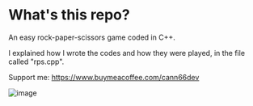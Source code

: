 # What's this repo?
An easy rock-paper-scissors game coded in C++. 

I explained how I wrote the codes and how they were played, in the file called "rps.cpp".

Support me: https://www.buymeacoffee.com/cann66dev

![image](https://github.com/cann66dev/RockPaperScissors/assets/49042417/0c1216da-8faa-4353-8a09-af782cabbbfe)
